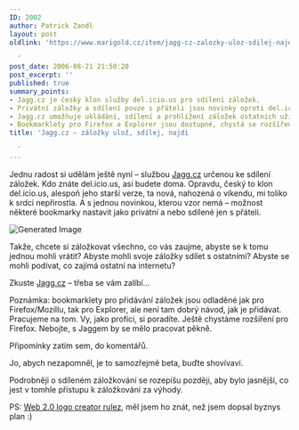 ```yaml
---
ID: 2002
author: Patrick Zandl
layout: post
oldlink: 'https://www.marigold.cz/item/jagg-cz-zalozky-uloz-sdilej-najdi

  '
post_date: 2006-08-21 21:50:20
post_excerpt: ''
published: true
summary_points:
- Jagg.cz je český klon služby del.icio.us pro sdílení záložek.
- Privátní záložky a sdílení pouze s přáteli jsou novinky oproti del.icio.us.
- Jagg.cz umožňuje ukládání, sdílení a prohlížení záložek ostatních uživatelů.
- Bookmarklety pro Firefox a Explorer jsou dostupné, chystá se rozšíření pro Firefox.
title: 'Jagg.cz – záložky ulož, sdílej, najdi

  '
---
```


<p>Jednu radost si udělám ještě nyní – službou <a href="http://www.jagg.cz">Jagg.cz</a> určenou ke sdílení záložek. Kdo znáte del.icio.us, asi budete doma. Opravdu, český to klon del.icio.us, alespoň jeho starší verze, ta nová, nahozená o víkendu, mi toliko k srdci nepřirostla. A s jednou novinkou, kterou vzor nemá – možnost některé bookmarky nastavit jako privátní a nebo sdílené jen s přáteli. </p>

<div class="rightbox">
<img src="http://msig.info/web2v2/Jagg.czBETA.png" alt="Generated Image" /></div>
<p>Takže, chcete si záložkovat všechno, co vás zaujme, abyste se k tomu jednou mohli vrátit? Abyste mohli svoje záložky sdílet s ostatními? Abyste se mohli podívat, co zajímá ostatní na internetu?</p>

<p>Zkuste <a href="http://www.jagg.cz">Jagg.cz</a> – třeba se vám zalíbí…</p>

<p>Poznámka: bookmarklety pro přidávání záložek jsou odladěné jak pro Firefox/Mozillu, tak pro Explorer, ale není tam dobrý návod, jak je přidávat. Pracujeme na tom. Vy, jako profíci, si poradíte. Ještě chystáme rozšíření pro Firefox. Nebojte, s Jaggem by se mělo pracovat pěkně. </p>

<p>Připomínky zatím sem, do komentářů. </p>

<p>Jo, abych nezapomněl, je to samozřejmě beta, buďte shovívaví. </p>

<p>Podrobněji o sdíleném záložkování se rozepíšu později, aby bylo jasnější, co jest v tomhle přístupu k záložkování za výhody.
</p>

PS: <a href="http://msig.info/web2.php">Web 2.0 logo creator rulez</a>, měl jsem ho znát, než jsem dopsal byznys plan :)
</p>